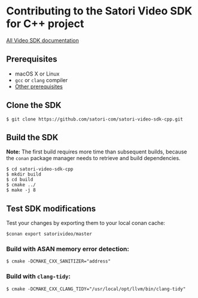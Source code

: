 # Contributing to the Satori Video SDK for C++ project

[All Video SDK documentation](../README.md)

## Prerequisites
* macOS X or Linux
* `gcc` or `clang` compiler
* [Other prerequisites](prerequisites.md)

## Clone the SDK
```shell
$ git clone https://github.com/satori-com/satori-video-sdk-cpp.git
```

## Build the SDK
**Note:** The first build requires more time than subsequent builds, because the `conan` package manager
needs to retrieve and build dependencies.

```shell
$ cd satori-video-sdk-cpp
$ mkdir build 
$ cd build 
$ cmake ../
$ make -j 8
```

## Test SDK modifications

Test your changes by exporting them to your local conan cache:
```shell
$conan export satorivideo/master
```

### Build with ASAN memory error detection:
`$ cmake -DCMAKE_CXX_SANITIZER="address"`

### Build with `clang-tidy`:
`$ cmake -DCMAKE_CXX_CLANG_TIDY="/usr/local/opt/llvm/bin/clang-tidy"`
